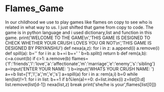 # Flames_Game
In our childhood we use to play games like flames on copy to see who is related in what way to us. I just shifted that game from copy to code. The game is in python language and i used dictionary,list and function in this game.
print('WELCOME TO THE GAME\n','THIS GAME IS DESIGNED TO CHECK WHETHER YOUR CRUSH LOVES YOU OR NOT\n','THIS GAME IS DESIGNED BY PRIYANSHU')
def nexa(a,z):
    for i in z:
        a.append(i)
        a.remove(i)
def spill(a):
    b=''
    for i in a:
        b+=i
        b+=' '
    b=b.split()
    return b
def rem(a,b):
    c=a.count(b)
    if c>1:
        a.remove(b)
flames={'f':'friends','l':'love','a':'affectionate','m':'marriage','e':'enemy','s':'sibling'}
a=input('ENTER YOUR NAME: ')
b=input('WHATS YOUR CRUSH NAME: ')
a+=b
list=['f','l','a','m','e','s']
a=spill(a)
for i in a:
    rem(a,i)
b=0
while len(list)!=1:
    for i in list:
        b+=1
        if b%len(a)==0:
            d=list.index(i)
            z=list[0:d]
            list.remove(list[d-1])
            nexa(list,z)
            break
print('she/he is your',flames[list[0]])
